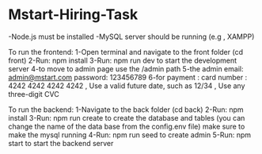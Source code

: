 # Mstart-Hiring-Task
-Node.js must be installed
-MySQL server should be running (e.g , XAMPP)

To run the frontend:
1-Open terminal and navigate to the front folder (cd front)
2-Run: npm install
3-Run: npm run dev to start the development server
4-to move to admin page use the /admin path 
5-the admin email: admin@mstart.com password: 123456789
6-for payment : card number : 4242 4242 4242 4242 , Use a valid future date, such as 12/34 , Use any three-digit CVC


To run the backend:
1-Navigate to the back folder (cd back)
2-Run: npm install
3-Run: npm run create to create the database and tables (you can change the name of the data base from the config.env file) make sure to make the mysql running
4-Run: npm run seed to create admin 
5-Run: npm start to start the backend server